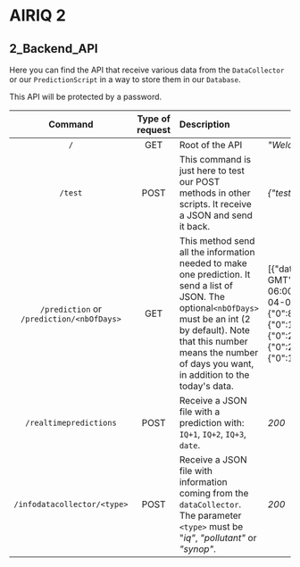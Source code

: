 # AIRIQ 2

## 2_Backend_API

Here you can find the API that receive various data from the `DataCollector` or our `PredictionScript` in a way to store them in our `Database`.

This API will be protected by a password.

|                  Command                   | Type of request | Description                                                  | Return example                                               |
| :----------------------------------------: | :-------------: | :----------------------------------------------------------- | ------------------------------------------------------------ |
|                    `/`                     |       GET       | Root of the API                                              | *"Welcome to our backend API"*                               |
|                  `/test`                   |      POST       | This command is just here to test our POST methods in other scripts. It receive a JSON and send it back. | *{"test":"123"}*                                             |
| `/prediction`  or `/prediction/<nbOfDays>` |       GET       | This method send all the information needed to make one prediction. It send a list of JSON. The optional`<nbOfDays>` must be an int (2 by default). Note that this number means the number of days you want, in addition to the today's data. | [{"date":{"0":"Thu, 02 Apr 2020 00:00:00 GMT"},"value":{"0":5}},{"date":{"0":"2020-04-02 06:00:00","1":"2020-04-02 03:00:00","2":"2020-04-02 00:00:00"},"humidity":{"0":84.0,"1":85.0,"2":82.0},"pressure":{"0":101110,"1":101170,"2":101270},"temperature":{"0":276.05,"1":275.25,"2":274.55},"wind_direction":{"0":220,"1":160,"2":290},"wind_force":{"0":1.0,"1":0.5,"2":1.4}}] |
|           `/realtimepredictions`           |      POST       | Receive a JSON file with a prediction with: `IQ+1`, `IQ+2`, `IQ+3`, `date`. | *200*                                                        |
|        `/infodatacollector/<type>`         |      POST       | Receive a JSON file with information coming from the `dataCollector`. The parameter `<type>` must be "*iq"*, *"pollutant"* or *"synop"*. | *200*                                                        |